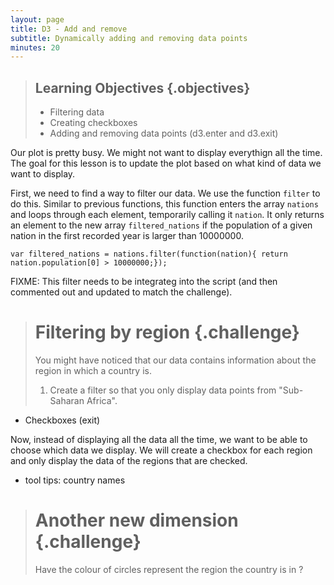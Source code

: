 ```yaml
---
layout: page
title: D3 - Add and remove
subtitle: Dynamically adding and removing data points
minutes: 20
---
```


> ## Learning Objectives {.objectives}
> 
> * Filtering data
> * Creating checkboxes
> * Adding and removing data points (d3.enter and d3.exit)

Our plot is pretty busy. We might not want to display everythign all the time.
The goal for this lesson is to update the plot based on what kind of data we want to 
display. 

First, we need to find a way to filter our data. We use the function `filter` to do this. 
Similar to previous functions, this function enters the array `nations` and loops through
each element, temporarily calling it `nation`. 
It only returns an element to the new array `filtered_nations` if the population of a 
given nation in the first recorded year is larger than 10000000.

~~~{.js}
var filtered_nations = nations.filter(function(nation){ return nation.population[0] > 10000000;});
~~~

FIXME: This filter needs to be integrateg into the script (and then commented out and updated to match the challenge).

> # Filtering by region {.challenge}
> You might have noticed that our data contains information about the region in 
> which a country is. 
> 1. Create a filter so that you only display data points from "Sub-Saharan Africa".

* Checkboxes (exit)

Now, instead of displaying all the data all the time, we want to be able to choose which
data we display. We will create a checkbox for each region and only display the data
of the regions that are checked.




* tool tips: country names

> # Another new dimension {.challenge}
> Have the colour of circles represent the region the country is in
?
